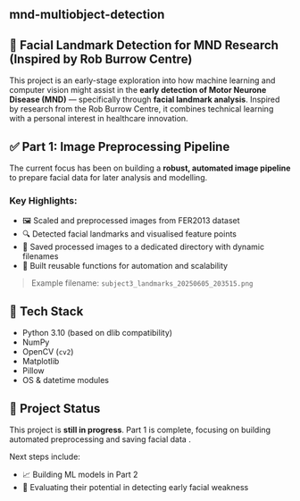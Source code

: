## mnd-multiobject-detection
## 🧠 Facial Landmark Detection for MND Research (Inspired by Rob Burrow Centre)

This project is an early-stage exploration into how machine learning and computer vision might assist in the **early detection of Motor Neurone Disease (MND)** — specifically through **facial landmark analysis**. Inspired by research from the Rob Burrow Centre, it combines technical learning with a personal interest in healthcare innovation.


## ✅ Part 1: Image Preprocessing Pipeline

The current focus has been on building a **robust, automated image pipeline** to prepare facial data for later analysis and modelling.

### Key Highlights:
- 🖼️ Scaled and preprocessed images from FER2013 dataset
- 🔍 Detected facial landmarks and visualised feature points
- 💾 Saved processed images to a dedicated directory with dynamic filenames
- 🔁 Built reusable functions for automation and scalability

> Example filename: `subject3_landmarks_20250605_203515.png`

## 🔧 Tech Stack

- Python 3.10 (based on dlib compatibility)
- NumPy
- OpenCV (`cv2`)
- Matplotlib
- Pillow
- OS & datetime modules

## 🚧 Project Status

This project is **still in progress**. Part 1 is complete, focusing on building automated preprocessing and saving facial data .  

Next steps include:
- 📈 Building ML models in Part 2
- 🧪 Evaluating their potential in detecting early facial weakness
